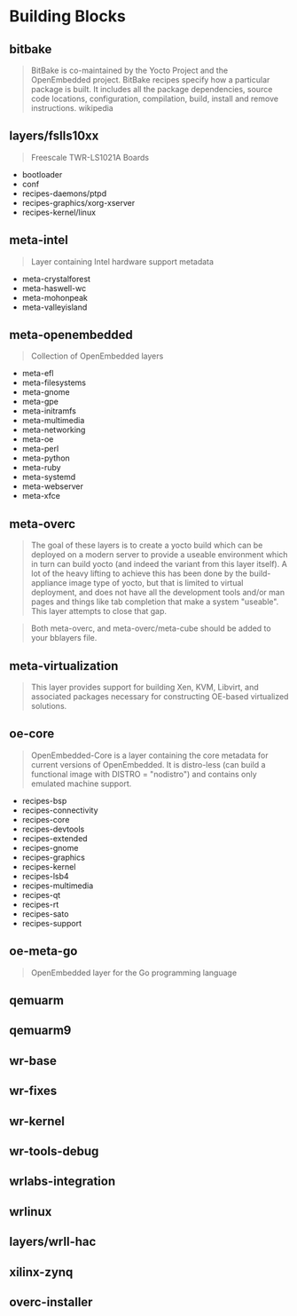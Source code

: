 Building Blocks
==

## bitbake

> BitBake is co-maintained by the Yocto Project and the OpenEmbedded project. BitBake recipes specify how a particular package is built. It includes all the package dependencies, source code locations, configuration, compilation, build, install and remove instructions. wikipedia

## layers/fslls10xx

> Freescale TWR-LS1021A Boards

- bootloader
- conf 	
- recipes-daemons/ptpd
- recipes-graphics/xorg-xserver
- recipes-kernel/linux

## meta-intel

> Layer containing Intel hardware support metadata

- meta-crystalforest
- meta-haswell-wc
- meta-mohonpeak
- meta-valleyisland

## meta-openembedded

> Collection of OpenEmbedded layers

- meta-efl
- meta-filesystems
- meta-gnome
- meta-gpe
- meta-initramfs
- meta-multimedia
- meta-networking
- meta-oe
- meta-perl
- meta-python
- meta-ruby
- meta-systemd
- meta-webserver
- meta-xfce

## meta-overc

> The goal of these layers is to create a yocto build which can be deployed on a
modern server to provide a useable environment which in turn can build yocto
(and indeed the variant from this layer itself).  A lot of the heavy lifting
to achieve this has been done by the build-appliance image type of yocto, but
that is limited to virtual deployment, and does not have all the development
tools and/or man pages and things like tab completion that make a system
"useable".  This layer attempts to close that gap.

> Both meta-overc, and meta-overc/meta-cube should be added to your bblayers file.

## meta-virtualization

> This layer provides support for building Xen, KVM, Libvirt, and associated
packages necessary for constructing OE-based virtualized solutions.

## oe-core

> OpenEmbedded-Core is a layer containing the core metadata for current versions
of OpenEmbedded. It is distro-less (can build a functional image with
DISTRO = "nodistro") and contains only emulated machine support.

- recipes-bsp
- recipes-connectivity
- recipes-core
- recipes-devtools
- recipes-extended
- recipes-gnome
- recipes-graphics
- recipes-kernel
- recipes-lsb4
- recipes-multimedia
- recipes-qt
- recipes-rt
- recipes-sato
- recipes-support

## oe-meta-go

> OpenEmbedded layer for the Go programming language

## qemuarm
## qemuarm9
## wr-base
## wr-fixes
## wr-kernel
## wr-tools-debug
## wrlabs-integration
## wrlinux
## layers/wrll-hac
## xilinx-zynq
## overc-installer